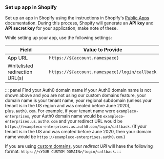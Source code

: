 ### Set up app in Shopify

Set up an app in Shopify using the instructions in Shopify's [Public Apps](https://help.shopify.com/en/api/getting-started/authentication/public-authentication#generate-credentials-from-your-partner-dashboard) documentation. During this process, Shopify will generate an **API key** and **API secret key** for your application; make note of these.

While setting up your app, use the following settings:

| Field | Value to Provide |
| - | - |
| App URL | `https://${account.namespace}` |
| Whitelisted redirection URL(s) | `https://${account.namespace}/login/callback` |

::: panel Find your Auth0 domain name
If your Auth0 domain name is not shown above and you are not using our custom domains feature, your domain name is your tenant name, your regional subdomain (unless your tenant is in the US region and was created before June 2020), plus`.auth0.com`. For example, if your tenant name were `exampleco-enterprises`, your Auth0 domain name would be `exampleco-enterprises.us.auth0.com` and your redirect URL would be `https://exampleco-enterprises.us.auth0.com/login/callback`. (If your tenant is in the US and was created before June 2020, then your domain name would be `https://exampleco-enterprises.auth0.com`.)

If you are using [custom domains](https://auth0.com/docs/custom-domains), your <dfn data-key="callback">redirect URI</dfn> will have the following format: `https://<YOUR CUSTOM DOMAIN>/login/callback`.
:::